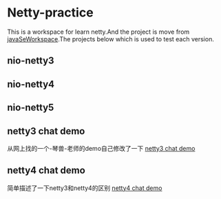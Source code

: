 # Netty-practice
This is a workspace for learn netty.And the project is move from [javaSeWorkspace](https://github.com/FantasybabyChange/javaSeWorkspace).The projects below which is used to test each version.
## nio-netty3
## nio-netty4
## nio-netty5
## netty3 chat demo
从网上找的一个-琴兽-老师的demo自己修改了一下
[netty3 chat demo](chat_netty3/)
## netty4 chat demo
简单描述了一下netty3和netty4的区别
[netty4 chat demo](chat_netty4/)
